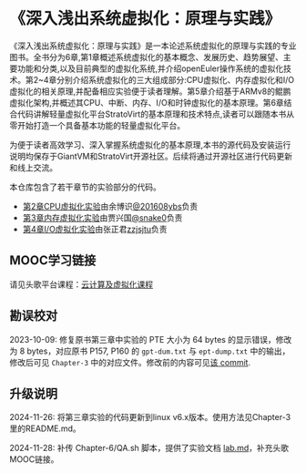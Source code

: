 # 《深入浅出系统虚拟化：原理与实践》

《深入浅出系统虚拟化：原理与实践》是一本论述系统虚拟化的原理与实践的专业图书。全书分为6章,第1章概述系统虚拟化的基本概念、发展历史、趋势展望、主要功能和分类,以及目前典型的虚拟化系统,并介绍openEuler操作系统的虚拟化技术。第2~4章分别介绍系统虚拟化的三大组成部分:CPU虚拟化、内存虚拟化和I/O虚拟化的相关原理,并配备相应实验便于读者理解。第5章介绍基于ARMv8的鲲鹏虚拟化架构,并概述其CPU、中断、内存、I/O和时钟虚拟化的基本原理。第6章结合代码讲解轻量虚拟化平台StratoVirt的基本原理和技术特点,读者可以跟随本书从零开始打造一个具备基本功能的轻量虚拟化平台。

为便于读者高效学习、深入掌握系统虚拟化的基本原理,本书的源代码及安装运行说明均保存于GiantVM和StratoVirt开源社区。后续将通过开源社区进行代码更新和线上交流。

本仓库包含了若干章节的实验部分的代码。

+ [第2章CPU虚拟化实验](./Chapter-2)由余博识[@201608ybs](https://github.com/201608ybs)负责
+ [第3章内存虚拟化实验](./Chapter-3)由贾兴国[@snake0](https://github.com/snake0)负责
+ [第4章I/O虚拟化实验](./Chapter-4)由张正君[zzjsjtu](https://github.com/zzjsjtu)负责

## MOOC学习链接
请见头歌平台课程：[云计算及虚拟化课程](https://www.educoder.net/paths/xea4n9b8)

## 勘误校对

2023-10-09: 修复原书第三章中实验的 PTE 大小为 64 bytes 的显示错误，修改为 8 bytes，对应原书 P157, P160 的 `gpt-dum.txt` 与 `ept-dump.txt` 中的输出，修改后可见 `Chapter-3` 中的对应文件。修改前的内容可见[该 commit](https://github.com/GiantVM/Book/tree/86b1ae0c7d29b9cf1a1caceb66c68a030f3a0039).

## 升级说明
2024-11-26: 将第三章实验的代码更新到linux v6.x版本。使用方法见Chapter-3里的README.md。

2024-11-28: 补传 Chapter-6/QA.sh 脚本，提供了实验文档 [lab.md](./lab.md)，补充头歌MOOC链接。
